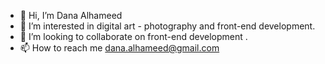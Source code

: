 - 👋 Hi, I’m Dana Alhameed
- 👀 I’m interested in digital art - photography and front-end development.
- 💞️ I’m looking to collaborate on front-end development .
- 📫 How to reach me dana.alhameed@gmail.com

<!---
dana-hm/dana-hm is a ✨ special ✨ repository because its `README.md` (this file) appears on your GitHub profile.
You can click the Preview link to take a look at your changes.
--->
